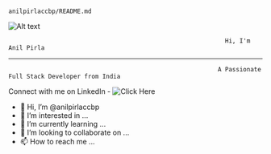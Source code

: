                                                               anilpirlaccbp/README.md

![Alt text](https://raw.githubusercontent.com/PolarBearGG/PolarBearGG/master/web-developer.gif )











                                                                Hi, I'm Anil Pirla




___________________________________________________________________________________________________________________________________________________________________________________________________


                                                              A Passionate Full Stack Developer from India
                                                              
Connect with me on LinkedIn - ![Click Here](https://www.linkedin.com/in/anils12/?raw=true)





- 👋 Hi, I’m @anilpirlaccbp
- 👀 I’m interested in ...
- 🌱 I’m currently learning ...
- 💞️ I’m looking to collaborate on ...
- 📫 How to reach me ...

<!---
anilpirlaccbp/anilpirlaccbp is a ✨ special ✨ repository because its `README.md` (this file) appears on your GitHub profile.
You can click the Preview link to take a look at your changes.
--->
